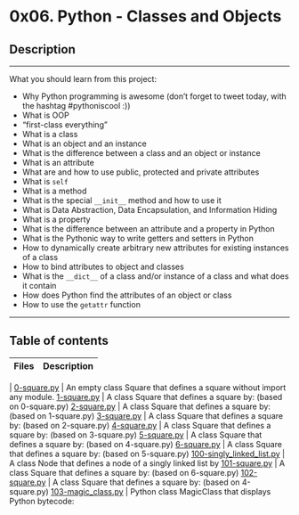 # 0x06. Python - Classes and Objects

## Description

---
What you should learn from this project:

- Why Python programming is awesome (don’t forget to tweet today, with the hashtag #pythoniscool :)) 
- What is OOP 
- “first-class everything” 
- What is a class 
- What is an object and an instance 
- What is the difference between a class and an object or instance 
- What is an attribute 
- What are and how to use public, protected and private attributes 
- What is ``` self ```
- What is a method 
- What is the special ``` __init__ ``` method and how to use it 
- What is Data Abstraction, Data Encapsulation, and Information Hiding 
- What is a property 
- What is the difference between an attribute and a property in Python 
- What is the Pythonic way to write getters and setters in Python
- How to dynamically create arbitrary new attributes for existing instances of a class
- How to bind attributes to object and classes
- What is the ``` __dict__ ``` of a class and/or instance of a class and what does it contain
- How does Python find the attributes of an object or class
- How to use the ``` getattr ``` function

---

## Table of contents

Files | Description
----------- | -----------
 | 
[0-square.py](./0-square.py) | An empty class Square that defines a square without import any module.
[1-square.py](./1-square.py) | A class Square that defines a square by: (based on 0-square.py)
[2-square.py](./2-square.py) | A class Square that defines a square by: (based on 1-square.py)
[3-square.py](./3-square.py) | A class Square that defines a square by: (based on 2-square.py)
[4-square.py](./4-square.py) | A class Square that defines a square by: (based on 3-square.py)
[5-square.py](./5-square.py) | A class Square that defines a square by: (based on 4-square.py)
[6-square.py](./6-square.py) | A class Square that defines a square by: (based on 5-square.py)
[100-singly_linked_list.py](./100-singly_linked_list.py) | A class Node that defines a node of a singly linked list by
[101-square.py](./101-square.py) | A class Square that defines a square by: (based on 6-square.py) 
[102-square.py](./102-square.py) | A class Square that defines a square by: (based on 4-square.py) 
[103-magic_class.py](./103-magic_class.py) | Python class MagicClass that displays Python bytecode: